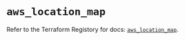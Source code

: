 # `aws_location_map`

Refer to the Terraform Registory for docs: [`aws_location_map`](https://registry.terraform.io/providers/hashicorp/aws/5.14.0/docs/resources/location_map).
